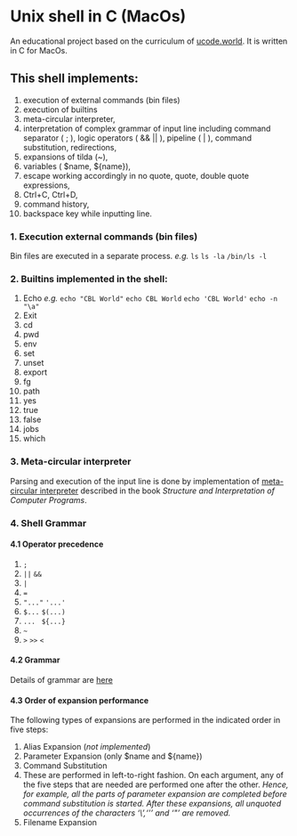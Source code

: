 # Unix shell in C (MacOs)
An educational project based on the curriculum of [ucode.world](https://ucode.world/en/). 
It is written in C for MacOs.

## This shell implements:
1. execution of external commands (bin files) 
2. execution of builtins
3. meta-circular interpreter,
4. interpretation of complex grammar of input line including command separator ( ; ), logic operators ( && || ), pipeline ( | ), command substitution, redirections,
5. expansions of tilda (~),
6. variables ( $name, ${name}),
7. escape working accordingly in no quote, quote, double quote expressions,
8. Ctrl+C, Ctrl+D,
9. command history,
10. backspace key while inputting line.

### 1. Execution external commands (bin files)
Bin files are executed in a separate process.
    _e.g._
    `ls`
    `ls -la`
    `/bin/ls -l`

### 2. Builtins implemented in the shell:
1. Echo
_e.g._ `echo "CBL World"`
    `echo CBL World`
    `echo 'CBL World'`
    `echo -n "\a"`
2. Exit
3. cd
4. pwd
5. env
6. set
7. unset
8. export
9. fg
10. path
11. yes
12. true
13. false
14. jobs
15. which

### 3. Meta-circular interpreter
Parsing and execution of the input line is done by implementation of [meta-circular interpreter](https://en.wikipedia.org/wiki/Meta-circular_evaluator) described in the book _Structure and Interpretation of Computer Programs_.

### 4. Shell Grammar

#### 4.1 Operator precedence
1. `;`
2. `||`  `&&`
3. `|`
4. `=`
5. ` "..." `  ` '...'  `
6. `$...` `$(...)`
7. ```...``` ` ${...}`
8. `~`
9. `>` `>>` `<` 

#### 4.2 Grammar
Details of grammar are [here](/docs/grammar.md)

#### 4.3 Order of expansion performance
The following types of expansions are performed in the indicated order in five steps:

1. Alias Expansion (_not implemented_)
3. Parameter Expansion (only $name and ${name})
4. Command Substitution
7. These  are performed in left-to-right fashion. On each argument, any of the five steps that are needed are performed one after the other. 
_Hence, for example, all the parts of parameter expansion are completed before command substitution is started.
After these expansions, all unquoted occurrences of the characters ‘\’,‘’’ and ‘"’ are removed._
8. Filename Expansion


